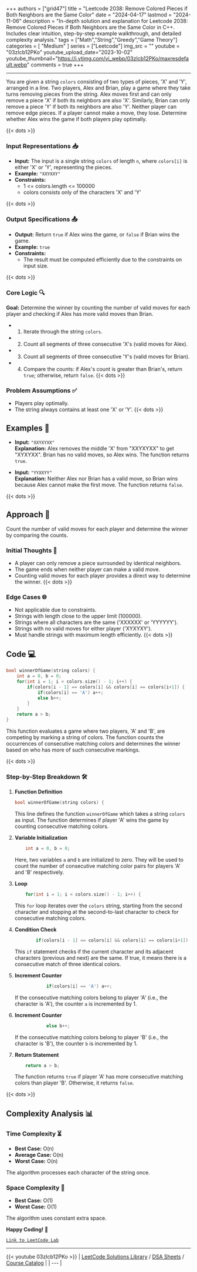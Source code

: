 
+++
authors = ["grid47"]
title = "Leetcode 2038: Remove Colored Pieces if Both Neighbors are the Same Color"
date = "2024-04-17"
lastmod = "2024-11-06"
description = "In-depth solution and explanation for Leetcode 2038: Remove Colored Pieces if Both Neighbors are the Same Color in C++. Includes clear intuition, step-by-step example walkthrough, and detailed complexity analysis."
tags = ["Math","String","Greedy","Game Theory"]
categories = [
    "Medium"
]
series = ["Leetcode"]
img_src = ""
youtube = "03zIcb12PKo"
youtube_upload_date="2023-10-02"
youtube_thumbnail="https://i.ytimg.com/vi_webp/03zIcb12PKo/maxresdefault.webp"
comments = true
+++



---
You are given a string `colors` consisting of two types of pieces, 'X' and 'Y', arranged in a line. Two players, Alex and Brian, play a game where they take turns removing pieces from the string. Alex moves first and can only remove a piece 'X' if both its neighbors are also 'X'. Similarly, Brian can only remove a piece 'Y' if both its neighbors are also 'Y'. Neither player can remove edge pieces. If a player cannot make a move, they lose. Determine whether Alex wins the game if both players play optimally.
<!--more-->
{{< dots >}}
### Input Representations 📥
- **Input:** The input is a single string `colors` of length `n`, where `colors[i]` is either 'X' or 'Y', representing the pieces.
- **Example:** `"XXYXXY"`
- **Constraints:**
	- 1 <= colors.length <= 100000
	- colors consists only of the characters 'X' and 'Y'

{{< dots >}}
### Output Specifications 📤
- **Output:** Return `true` if Alex wins the game, or `false` if Brian wins the game.
- **Example:** `true`
- **Constraints:**
	- The result must be computed efficiently due to the constraints on input size.

{{< dots >}}
### Core Logic 🔍
**Goal:** Determine the winner by counting the number of valid moves for each player and checking if Alex has more valid moves than Brian.

- 1. Iterate through the string `colors`.
- 2. Count all segments of three consecutive 'X's (valid moves for Alex).
- 3. Count all segments of three consecutive 'Y's (valid moves for Brian).
- 4. Compare the counts: if Alex's count is greater than Brian's, return `true`; otherwise, return `false`.
{{< dots >}}
### Problem Assumptions ✅
- Players play optimally.
- The string always contains at least one 'X' or 'Y'.
{{< dots >}}
## Examples 🧩
- **Input:** `"XXYXYXX"`  \
  **Explanation:** Alex removes the middle 'X' from "XXYXYXX" to get "XYXYXX". Brian has no valid moves, so Alex wins. The function returns `true`.

- **Input:** `"YYXXYY"`  \
  **Explanation:** Neither Alex nor Brian has a valid move, so Brian wins because Alex cannot make the first move. The function returns `false`.

{{< dots >}}
## Approach 🚀
Count the number of valid moves for each player and determine the winner by comparing the counts.

### Initial Thoughts 💭
- A player can only remove a piece surrounded by identical neighbors.
- The game ends when neither player can make a valid move.
- Counting valid moves for each player provides a direct way to determine the winner.
{{< dots >}}
### Edge Cases 🌐
- Not applicable due to constraints.
- Strings with length close to the upper limit (100000).
- Strings where all characters are the same ('XXXXXX' or 'YYYYYY').
- Strings with no valid moves for either player ('XYXYXY').
- Must handle strings with maximum length efficiently.
{{< dots >}}
## Code 💻
```cpp
bool winnerOfGame(string colors) {
    int a = 0, b = 0;
    for(int i = 1; i < colors.size() - 1; i++) {
        if(colors[i - 1] == colors[i] && colors[i] == colors[i+1]) {
            if(colors[i] == 'A') a++;
            else b++;
        }
    }
    return a > b;
}
```

This function evaluates a game where two players, 'A' and 'B', are competing by marking a string of colors. The function counts the occurrences of consecutive matching colors and determines the winner based on who has more of such consecutive markings.

{{< dots >}}
### Step-by-Step Breakdown 🛠️
1. **Function Definition**
	```cpp
	bool winnerOfGame(string colors) {
	```
	This line defines the function `winnerOfGame` which takes a string `colors` as input. The function determines if player 'A' wins the game by counting consecutive matching colors.

2. **Variable Initialization**
	```cpp
	    int a = 0, b = 0;
	```
	Here, two variables `a` and `b` are initialized to zero. They will be used to count the number of consecutive matching color pairs for players 'A' and 'B' respectively.

3. **Loop**
	```cpp
	    for(int i = 1; i < colors.size() - 1; i++) {
	```
	This `for` loop iterates over the `colors` string, starting from the second character and stopping at the second-to-last character to check for consecutive matching colors.

4. **Condition Check**
	```cpp
	        if(colors[i - 1] == colors[i] && colors[i] == colors[i+1]) {
	```
	This `if` statement checks if the current character and its adjacent characters (previous and next) are the same. If true, it means there is a consecutive match of three identical colors.

5. **Increment Counter**
	```cpp
	            if(colors[i] == 'A') a++;
	```
	If the consecutive matching colors belong to player 'A' (i.e., the character is 'A'), the counter `a` is incremented by 1.

6. **Increment Counter**
	```cpp
	            else b++;
	```
	If the consecutive matching colors belong to player 'B' (i.e., the character is 'B'), the counter `b` is incremented by 1.

7. **Return Statement**
	```cpp
	    return a > b;
	```
	The function returns `true` if player 'A' has more consecutive matching colors than player 'B'. Otherwise, it returns `false`.

{{< dots >}}
## Complexity Analysis 📊
### Time Complexity ⏳
- **Best Case:** O(n)
- **Average Case:** O(n)
- **Worst Case:** O(n)

The algorithm processes each character of the string once.

### Space Complexity 💾
- **Best Case:** O(1)
- **Worst Case:** O(1)

The algorithm uses constant extra space.

**Happy Coding! 🎉**


[`Link to LeetCode Lab`](https://leetcode.com/problems/remove-colored-pieces-if-both-neighbors-are-the-same-color/description/)

---
{{< youtube 03zIcb12PKo >}}
| [LeetCode Solutions Library](https://grid47.xyz/leetcode/) / [DSA Sheets](https://grid47.xyz/sheets/) / [Course Catalog](https://grid47.xyz/courses/) |
| --- |
